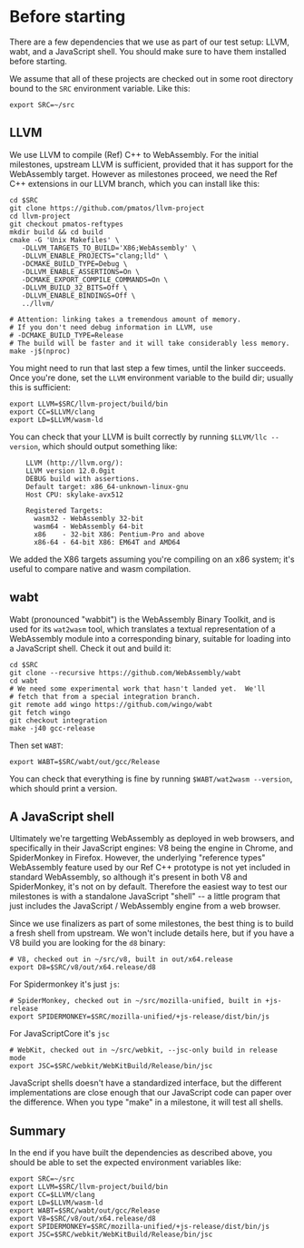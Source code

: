 # Before starting

There are a few dependencies that we use as part of our test setup:
LLVM, wabt, and a JavaScript shell.  You should make sure to have them
installed before starting.

We assume that all of these projects are checked out in some root
directory bound to the `SRC` environment variable.  Like this:

```
export SRC=~/src
```

## LLVM

We use LLVM to compile (Ref) C++ to WebAssembly.  For the initial
milestones, upstream LLVM is sufficient, provided that it has support
for the WebAssembly target.  However as milestones proceed, we need the
Ref C++ extensions in our LLVM branch, which you can install like this:

```
cd $SRC
git clone https://github.com/pmatos/llvm-project
cd llvm-project
git checkout pmatos-reftypes
mkdir build && cd build
cmake -G 'Unix Makefiles' \
   -DLLVM_TARGETS_TO_BUILD='X86;WebAssembly' \
   -DLLVM_ENABLE_PROJECTS="clang;lld" \
   -DCMAKE_BUILD_TYPE=Debug \
   -DLLVM_ENABLE_ASSERTIONS=On \
   -DCMAKE_EXPORT_COMPILE_COMMANDS=On \
   -DLLVM_BUILD_32_BITS=Off \
   -DLLVM_ENABLE_BINDINGS=Off \
   ../llvm/

# Attention: linking takes a tremendous amount of memory. 
# If you don't need debug information in LLVM, use 
# -DCMAKE_BUILD_TYPE=Release
# The build will be faster and it will take considerably less memory.
make -j$(nproc)
```

You might need to run that last step a few times, until the linker
succeeds.  Once you're done, set the `LLVM` environment variable to the
build dir; usually this is sufficient:

```
export LLVM=$SRC/llvm-project/build/bin
export CC=$LLVM/clang
export LD=$LLVM/wasm-ld
```

You can check that your LLVM is built correctly by running
`$LLVM/llc --version`, which should output something like:

```
    LLVM (http://llvm.org/):
    LLVM version 12.0.0git
    DEBUG build with assertions.
    Default target: x86_64-unknown-linux-gnu
    Host CPU: skylake-avx512

    Registered Targets:
      wasm32 - WebAssembly 32-bit
      wasm64 - WebAssembly 64-bit
      x86    - 32-bit X86: Pentium-Pro and above
      x86-64 - 64-bit X86: EM64T and AMD64
```

We added the X86 targets assuming you're compiling on an x86 system;
it's useful to compare native and wasm compilation.

## wabt

Wabt (pronounced "wabbit") is the WebAssembly Binary Toolkit, and is
used for its `wat2wasm` tool, which translates a textual representation
of a WebAssembly module into a corresponding binary, suitable for
loading into a JavaScript shell.  Check it out and build it:

```
cd $SRC
git clone --recursive https://github.com/WebAssembly/wabt
cd wabt
# We need some experimental work that hasn't landed yet.  We'll
# fetch that from a special integration branch.
git remote add wingo https://github.com/wingo/wabt
git fetch wingo
git checkout integration
make -j40 gcc-release
```

Then set `WABT`:

```
export WABT=$SRC/wabt/out/gcc/Release
```

You can check that everything is fine by running `$WABT/wat2wasm
--version`, which should print a version.

## A JavaScript shell

Ultimately we're targetting WebAssembly as deployed in web browsers, and
specifically in their JavaScript engines: V8 being the engine in Chrome,
and SpiderMonkey in Firefox.  However, the underlying "reference types"
WebAssembly feature used by our Ref C++ prototype is not yet included in
standard WebAssembly, so although it's present in both V8 and
SpiderMonkey, it's not on by default.  Therefore the easiest way to test
our milestones is with a standalone JavaScript "shell" -- a little
program that just includes the JavaScript / WebAssembly engine from a
web browser.

Since we use finalizers as part of some milestones, the best thing is to
build a fresh shell from upstream.  We won't include details here, but
if you have a V8 build you are looking for the `d8` binary:

```
# V8, checked out in ~/src/v8, built in out/x64.release
export D8=$SRC/v8/out/x64.release/d8
```

For Spidermonkey it's just `js`:

```
# SpiderMonkey, checked out in ~/src/mozilla-unified, built in +js-release
export SPIDERMONKEY=$SRC/mozilla-unified/+js-release/dist/bin/js
```

For JavaScriptCore it's `jsc`
```
# WebKit, checked out in ~/src/webkit, --jsc-only build in release mode
export JSC=$SRC/webkit/WebKitBuild/Release/bin/jsc
```

JavaScript shells doesn't have a standardized interface, but the
different implementations are close enough that our JavaScript code can
paper over the difference.  When you type "make" in a milestone, it will
test all shells.

## Summary

In the end if you have built the dependencies as described above, you
should be able to set the expected environment variables like:

```
export SRC=~/src
export LLVM=$SRC/llvm-project/build/bin
export CC=$LLVM/clang
export LD=$LLVM/wasm-ld
export WABT=$SRC/wabt/out/gcc/Release
export V8=$SRC/v8/out/x64.release/d8
export SPIDERMONKEY=$SRC/mozilla-unified/+js-release/dist/bin/js
export JSC=$SRC/webkit/WebKitBuild/Release/bin/jsc
```
